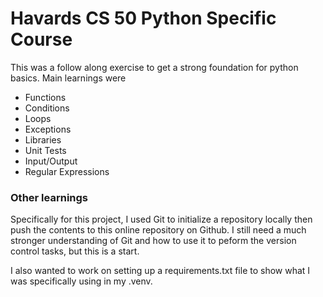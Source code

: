 # Havards CS 50 Python Specific Course

This was a follow along exercise to get a strong foundation for python basics. Main learnings were
- Functions
- Conditions
- Loops
- Exceptions
- Libraries
- Unit Tests
- Input/Output
- Regular Expressions

### Other learnings
Specifically for this project, I used Git to initialize a repository locally then push the contents to this online repository on Github. I still need a much stronger understanding of Git and how to use it to peform the version control tasks, but this is a start.

I also wanted to work on setting up a requirements.txt file to show what I was specifically using in my .venv.
